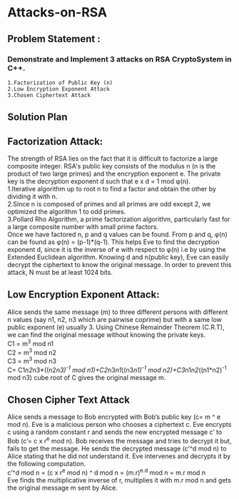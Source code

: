 # Attacks-on-RSA

## Problem Statement : 
### Demonstrate and Implement 3 attacks on RSA CryptoSystem in C++. 
 	1.Factorization of Public Key (n) 
 	2.Low Encryption Exponent Attack 
 	3.Chosen Ciphertext Attack

## Solution Plan 

## Factorization Attack:
The strength of RSA lies on the fact that it is difficult to factorize a large composite integer. RSA's public key consists of the modulus n (n is the product of two large primes) and the encryption exponent e. The private key is the decryption exponent d such that e x d = 1 mod φ(n).<br>
1.Iterative algorithm up to root n to find a factor and obtain the other by dividing it with n.<br>
2.Since n is composed of primes and all primes are odd except 2, we optimized the algorithm 1 to odd primes.<br>
3.Pollard Rho Algorithm, a prime factorization algorithm, particularly fast for a large composite number with small prime factors.<br>
Once we have factored n, p and q values can be found. From p and q,  φ(n) can be found as  φ(n) = (p-1)*(q-1).
This helps Eve to find the decryption exponent d, since it is the inverse of e with respect to φ(n) i.e by using the Extended Euclidean algorithm. Knowing d and n(public key), Eve can easily decrypt the ciphertext to know the original message.
In order to prevent this attack, N must be at least 1024 bits.
		


	
## Low Encryption Exponent Attack:

Alice sends the same message (m) to three different persons with different n values (say n1, n2, n3 which are pairwise coprime) but with a same low public exponent (e) usually 3. Using Chinese Remainder Theorem (C.R.T), we can find the original message without knowing the private keys. <br>
C1 = m<sup>3</sup> mod n1 <br>
C2 = m<sup>3</sup> mod n2 <br>
C3 = m<sup>3</sup> mod n3 <br>
C= C1*n2*n3*((n2*n3)<sup>-1</sup> mod n1)+C2*n3*n1*((n3*n1)<sup>-1</sup> mod n2)+C3*n1*n2*((n1*n2)<sup>-1</sup> mod n3)
cube root of C gives the original message m.



## Chosen Cipher Text Attack

Alice sends a message to Bob encrypted with Bob’s public key (c= m ^ e mod n).
Eve is a malicious person who chooses a ciphertext c. Eve encrypts c using a random constant r and sends the new encrypted message c’ to Bob (c’= c x r<sup>e</sup> mod n).
Bob receives the message and tries to decrypt it but, fails to get the message. He sends the decrypted message (c’^d mod n) to Alice stating that he did not understand it. Eve intervenes and decrypts it by the following computation.<br>
c’^d mod n = (c x r<sup>e</sup> mod n) ^ d mod n = (m.r)<sup>e.d</sup> mod n = m.r mod n <br>
Eve finds the multiplicative inverse of r, multiplies it with m.r mod n and gets the original message m sent by Alice.






